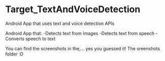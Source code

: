 # Target_TextAndVoiceDetection
Android App that uses text and voice detection APIs

Android App that:
-Detects text from Images
-Detects text from speech
-Converts speech to text

You can find the screenshots in the,... yes you guessed it! The sreenshots folder :D
